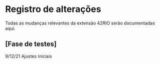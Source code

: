 # Registro de alterações

Todas as mudanças relevantes da extensão 42RIO serão documentadas aqui.

## [Fase de testes]

9/12/21 Ajustes iniciais
